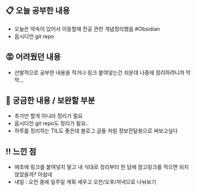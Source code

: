 ## 📋 오늘 공부한 내용

- 오늘은 약속이 있어서 이동할때 전공 관련 개념정리했음 #Obsidian
- 옵시디언 git repo

## 😡 어려웠던 내용

- 산발적으로 공부한 내용을 적거나 링크 붙여넣는건 쉬운데 나중에 정리하려니까 막막…

## 👀 궁금한 내용 / 보완할 부분

- 추가만 할게 아니라 정리가 필요
- 옵시디언 git repo도 정리가 필요..
- 하루를 정리하는 TIL도 좋은데 블로그 글들 처럼 정보전달용으로 써보고싶다

## ‼️ 느낀 점

- 애초에 링크를 붙여넣지 말고 내 식대로 정리부터 한 담에 참고링크를 적으면 되지 않았을까? 아쉽네
- 내일 : 오전 중에 일주일 계획 세우고 오전/오후/저녁으로 나눠보기